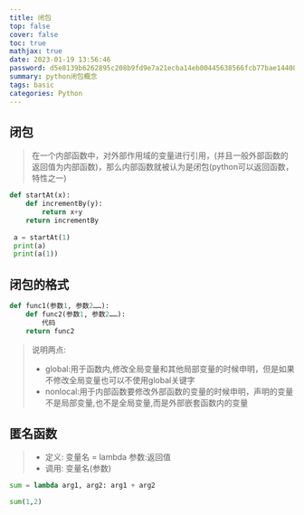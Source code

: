 ```yaml
---
title: 闭包
top: false
cover: false
toc: true
mathjax: true
date: 2023-01-19 13:56:46
password: d5e8139b6262895c208b9fd9e7a21ecba14eb00445638566fcb77bae14408691
summary: python闭包概念
tags: basic
categories: Python
---
```

## 闭包
> 在一个内部函数中，对外部作用域的变量进行引用，(并且一般外部函数的返回值为内部函数)，那么内部函数就被认为是闭包(python可以返回函数，特性之一)

```python
def startAt(x):
	def incrementBy(y):
    	return x+y
    return incrementBy
    
 a = startAt(1)
 print(a)
 print(a(1))
```
## 闭包的格式
```python
def func1(参数1, 参数2……):
    def func2(参数1, 参数2……):
        代码
    return func2
 ```

> 说明两点:
>  - global:用于函数内,修改全局变量和其他局部变量的时候申明，但是如果不修改全局变量也可以不使用global关键字
>  - nonlocal:用于内部函数要修改外部函数的变量的时候申明，声明的变量不是局部变量,也不是全局变量,而是外部嵌套函数内的变量

## 匿名函数
> - 定义:   变量名 = lambda 参数:返回值
> - 调用:   变量名(参数)

```python
sum = lambda arg1, arg2: arg1 + arg2

sum(1,2)
```
